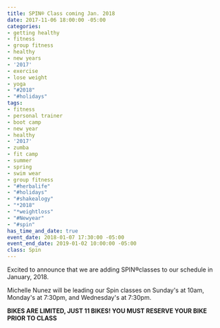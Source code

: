```yaml
---
title: SPIN® Class coming Jan. 2018
date: 2017-11-06 18:00:00 -05:00
categories:
- getting healthy
- fitness
- group fitness
- healthy
- new years
- '2017'
- exercise
- lose weight
- yoga
- "#2018"
- "#holidays"
tags:
- fitness
- personal trainer
- boot camp
- new year
- healthy
- '2017'
- zumba
- fit camp
- summer
- spring
- swim wear
- group fitness
- "#herbalife"
- "#holidays"
- "#shakealogy"
- "*2018"
- "*weightloss"
- "#Newyear"
- "#spin"
has_time_and_date: true
event_date: 2018-01-07 17:30:00 -05:00
event_end_date: 2019-01-02 10:00:00 -05:00
class: Spin
---
```


Excited to announce that we are adding SPIN®classes to our schedule in January, 2018.

Michelle Nunez will be leading our Spin classes on 
Sunday's at 10am, Monday's at 7:30pm, and Wednesday's at 7:30pm.

**BIKES ARE LIMITED, JUST 11 BIKES! YOU MUST RESERVE YOUR BIKE PRIOR TO CLASS**